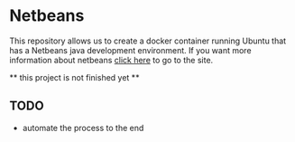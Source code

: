 # Netbeans

This repository allows us to create a docker container running Ubuntu that has a Netbeans java development environment. 
If you want more information about netbeans [click here](https://netbeans.org/index.html) to go to the site.


** this project is not finished yet **
## TODO
* automate the process to the end
